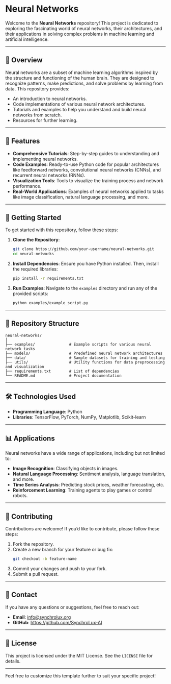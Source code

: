# Neural Networks

Welcome to the **Neural Networks** repository! This project is dedicated to exploring the fascinating world of neural networks, their architectures, and their applications in solving complex problems in machine learning and artificial intelligence.

---

## 📖 Overview

Neural networks are a subset of machine learning algorithms inspired by the structure and functioning of the human brain. They are designed to recognize patterns, make predictions, and solve problems by learning from data. This repository provides:

- An introduction to neural networks.
- Code implementations of various neural network architectures.
- Tutorials and examples to help you understand and build neural networks from scratch.
- Resources for further learning.

---

## 🧠 Features

- **Comprehensive Tutorials**: Step-by-step guides to understanding and implementing neural networks.
- **Code Examples**: Ready-to-use Python code for popular architectures like feedforward networks, convolutional neural networks (CNNs), and recurrent neural networks (RNNs).
- **Visualization Tools**: Tools to visualize the training process and network performance.
- **Real-World Applications**: Examples of neural networks applied to tasks like image classification, natural language processing, and more.

---

## 🚀 Getting Started

To get started with this repository, follow these steps:

1. **Clone the Repository**:
   ```bash
   git clone https://github.com/your-username/neural-networks.git
   cd neural-networks
   ```

2. **Install Dependencies**:
   Ensure you have Python installed. Then, install the required libraries:
   ```bash
   pip install -r requirements.txt
   ```

3. **Run Examples**:
   Navigate to the `examples` directory and run any of the provided scripts:
   ```bash
   python examples/example_script.py
   ```

---

## 📂 Repository Structure

```
neural-networks/
│
├── examples/               # Example scripts for various neural network tasks
├── models/                 # Predefined neural network architectures
├── data/                   # Sample datasets for training and testing
├── utils/                  # Utility functions for data preprocessing and visualization
├── requirements.txt        # List of dependencies
└── README.md               # Project documentation
```

---

## 🛠️ Technologies Used

- **Programming Language**: Python
- **Libraries**: TensorFlow, PyTorch, NumPy, Matplotlib, Scikit-learn

---

## 📊 Applications

Neural networks have a wide range of applications, including but not limited to:

- **Image Recognition**: Classifying objects in images.
- **Natural Language Processing**: Sentiment analysis, language translation, and more.
- **Time Series Analysis**: Predicting stock prices, weather forecasting, etc.
- **Reinforcement Learning**: Training agents to play games or control robots.

---

## 🤝 Contributing

Contributions are welcome! If you’d like to contribute, please follow these steps:

1. Fork the repository.
2. Create a new branch for your feature or bug fix:
   ```bash
   git checkout -b feature-name
   ```
3. Commit your changes and push to your fork.
4. Submit a pull request.

---

## 📧 Contact

If you have any questions or suggestions, feel free to reach out:

- <b>Email</b>: info@synchrolux.org
- <b>GitHub</b>: https://github.com/SynchroLux-AI

---

## 📜 License

This project is licensed under the MIT License. See the `LICENSE` file for details.

---

Feel free to customize this template further to suit your specific project!
